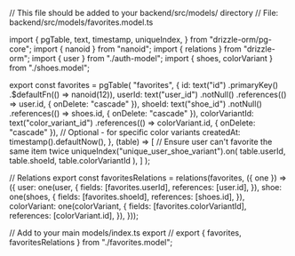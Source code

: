 // This file should be added to your backend/src/models/ directory
// File: backend/src/models/favorites.model.ts

import {
  pgTable,
  text,
  timestamp,
  uniqueIndex,
} from "drizzle-orm/pg-core";
import { nanoid } from "nanoid";
import { relations } from "drizzle-orm";
import { user } from "./auth-model";
import { shoes, colorVariant } from "./shoes.model";

export const favorites = pgTable(
  "favorites",
  {
    id: text("id")
      .primaryKey()
      .$defaultFn(() => nanoid(12)),
    userId: text("user_id")
      .notNull()
      .references(() => user.id, { onDelete: "cascade" }),
    shoeId: text("shoe_id")
      .notNull()
      .references(() => shoes.id, { onDelete: "cascade" }),
    colorVariantId: text("color_variant_id")
      .references(() => colorVariant.id, { onDelete: "cascade" }), // Optional - for specific color variants
    createdAt: timestamp().defaultNow(),
  },
  (table) => [
    // Ensure user can't favorite the same item twice
    uniqueIndex("unique_user_shoe_variant").on(
      table.userId,
      table.shoeId,
      table.colorVariantId
    ),
  ]
);

// Relations
export const favoritesRelations = relations(favorites, ({ one }) => ({
  user: one(user, {
    fields: [favorites.userId],
    references: [user.id],
  }),
  shoe: one(shoes, {
    fields: [favorites.shoeId],
    references: [shoes.id],
  }),
  colorVariant: one(colorVariant, {
    fields: [favorites.colorVariantId],
    references: [colorVariant.id],
  }),
}));

// Add to your main models/index.ts export
// export { favorites, favoritesRelations } from "./favorites.model";
